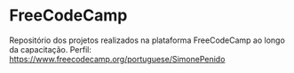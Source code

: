 # FreeCodeCamp
Repositório dos projetos realizados na plataforma FreeCodeCamp ao longo da capacitação.
Perfil: https://www.freecodecamp.org/portuguese/SimonePenido
